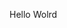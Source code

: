 Hello Wolrd

























































































































































































































































































































































































































































































































































































































































































































































































































































































































































































































































































































































































































































































































































































































































































































































































































































































































































































































































































































































































































































































































